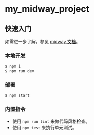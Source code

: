 # my_midway_project

## 快速入门

<!-- 在此次添加使用文档 -->

如需进一步了解，参见 [midway 文档][midway]。

### 本地开发

```bash
$ npm i
$ npm run dev
```

### 部署

```bash
$ npm start
```

### 内置指令

- 使用 `npm run lint` 来做代码风格检查。
- 使用 `npm test` 来执行单元测试。


[midway]: https://midwayjs.org
